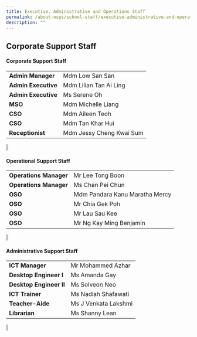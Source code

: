 ```yaml
---
title: Executive, Administrative and Operations Staff
permalink: /about-nsps/school-staff/executive-administrative-and-operations-staff/
description: ""
---
```

Corporate Support Staff
-----------------------

#### Corporate Support Staff

|  |  |
|---|---|
| **Admin Manager** | Mdm Low San San |
| **Admin Executive** | Mdm Lilian Tan Ai Ling |
| **Admin Executive** | Ms Serene Oh |
| **MSO** | Mdm Michelle Liang |
| **CSO** | Mdm Aileen Teoh |
| **CSO** | Mdm Tan Khar Hui |
| **Receptionist** | Mdm Jessy Cheng Kwai Sum |
|

#### Operational Support Staff

|  |  |
|---|---|
| **Operations Manager** | Mr Lee Tong Boon |
| **Operations Manager** | Ms Chan Pei Chun |
| **OSO** | Mdm Pandara Kanu Maratha Mercy |
| **OSO** | Mr Chia Gek Poh |
| **OSO** | Mr Lau Sau Kee |
| **OSO** | Mr Ng Kay Ming Benjamin |
|

#### Administrative Support Staff

|  |  |
|---|---|
| **ICT Manager** | Mr Mohammed Azhar |
| **Desktop Engineer I** | Ms Amanda Gay |
| **Desktop Engineer II** | Ms Solveon Neo |
| **ICT Trainer** | Ms Nadiah Shafawati |
| **Teacher-Aide** | Ms J Venkata Lakshmi |
| **Librarian** | Ms Shanny Lean
|